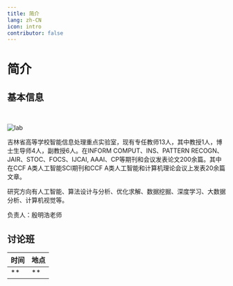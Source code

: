 ```yaml
---
title: 简介
lang: zh-CN
icon: intro
contributor: false
---
```

# 简介

## 基本信息

<br/>

![lab](/labtest/assets/img/lab.jpg)

吉林省高等学校智能信息处理重点实验室，现有专任教师13人，其中教授1人，博士生导师4人，副教授6人。在INFORM COMPUT、INS、PATTERN RECOGN、JAIR、STOC、FOCS、IJCAI, AAAI、CP等期刊和会议发表论文200余篇。其中在CCF A类人工智能SCI期刊和CCF A类人工智能和计算机理论会议上发表20余篇文章。

研究方向有人工智能、算法设计与分析、优化求解、数据挖掘、深度学习、大数据分析、计算机视觉等。

负责人：殷明浩老师

## 讨论班

| 时间 | 地点 |
| ---- | ---- |
| **   | **   |
